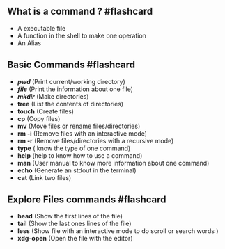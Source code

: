 ## What is a command ? #flashcard 
* A executable file
* A function in the shell to make one operation
* An Alias
<!--ID: 1689606593518-->

## Basic Commands #flashcard 
* ***pwd*** (Print current/working directory)
* ***file*** (Print the information about one file)
* ***mkdir*** (Make directories)
* **tree** (List the contents of directories)
* **touch** (Create files)
* **cp** (Copy files)
* **mv** (Move files or rename files/directories)
* **rm -i** (Remove files with an interactive mode)
* **rm -r** (Remove files/directories with a recursive mode)
*  **type** ( know the type of one command)
* **help** (help to know how to use a command)
* **man** (User manual to know more information about one command)
* **echo** (Generate an stdout in the terminal)
* **cat** (Link two files)
<!--ID: 1689606456572-->


## Explore Files commands #flashcard 

* **head** (Show the first lines of the file)
* **tail** (Show the last ones lines of the file)
* **less** (Show file with an interactive mode to do scroll or search words )
* **xdg-open** (Open the file with the editor)
<!--ID: 1689606456576-->
